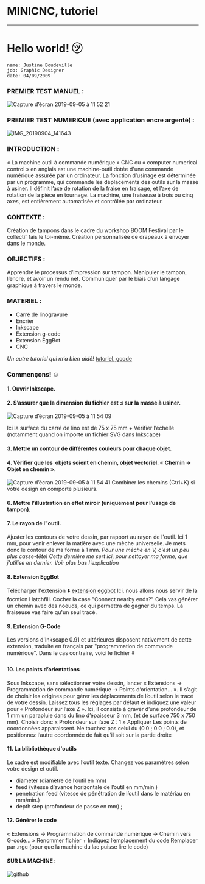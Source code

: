 # MINICNC, tutoriel
---

# Hello world! ㋡

    name: Justine Boudeville
    job: Graphic Designer
    date: 04/09/2009 
    


### PREMIER TEST MANUEL :
![Capture d’écran 2019-09-05 à 11 52 21](https://user-images.githubusercontent.com/54895357/64331800-c0ba6180-cfd3-11e9-9b52-30a5128ebc4c.png)


### PREMIER TEST NUMERIQUE (avec application encre argenté) :
![IMG_20190904_141643](https://user-images.githubusercontent.com/54895357/64332190-666dd080-cfd4-11e9-9578-620307a98cad.jpg)

### INTRODUCTION : 
« La machine outil à commande numérique » CNC ou « computer numerical control » en anglais est une machine-outil dotée d'une commande numérique assurée par un ordinateur. La fonction d’usinage est déterminée par un programme, qui commande les déplacements des outils sur la masse à usiner. Il définit l’axe de rotation de la fraise en fraisage, et l’axe de rotation de la pièce en tournage. La machine, une fraiseuse à trois ou cinq axes, est entièrement automatisée et contrôlée par ordinateur.

### CONTEXTE :
Création de tampons dans le cadre du workshop BOOM Festival par le collectif fais le toi-même.
Création personnalisée de drapeaux à envoyer dans le monde. 
### OBJECTIFS : 
Apprendre le processus d’impression sur tampon.
Manipuler le tampon, l’encre, et avoir un rendu net.
Communiquer par le biais d’un langage graphique à travers le monde. 

### MATERIEL :
- Carré de linogravure
- Encrier
- Inkscape
- Extension g-code
- Extension EggBot
- CNC

_Un autre tutoriel qui m'a bien aidé!_
[tutoriel, gcode](http://wiki.funlab.fr/index.php/Gcode_avec_Inkscape)


### Commençons! ☺

#### 1. Ouvrir Inkscape.

#### 2. S’assurer que la dimension du fichier est  ≤ sur la masse à usiner.

![Capture d’écran 2019-09-05 à 11 54 09](https://user-images.githubusercontent.com/54895357/64331894-e8a9c500-cfd3-11e9-8a42-43f1d33fc81b.png)

Ici la surface du carré de lino est de 75 x 75 mm + Vérifier l’échelle (notamment quand on importe un fichier SVG dans Inkscape)

#### 3. Mettre un contour de différentes couleurs pour chaque objet.


#### 4. Vérifier que les  objets soient en chemin, objet vectoriel. « Chemin → Objet en chemin ».
![Capture d’écran 2019-09-05 à 11 54 41](https://user-images.githubusercontent.com/54895357/64331934-f8290e00-cfd3-11e9-9987-384dbc2b44af.png)
Combiner les chemins (Ctrl+K) si votre design en comporte plusieurs.

#### 6. Mettre l’illustration en effet miroir (uniquement pour l’usage de tampon).
#### 7. Le rayon de l"outil.

Ajuster les contours de votre dessin, par rapport au rayon de l'outil. Ici 1 mm, pour venir enlever la matière avec une mèche universelle. Je mets donc le contour de ma forme à 1 mm.
_Pour une mèche en V, c'est un peu plus casse-tête! Cette dernière me sert ici, pour nettoyer ma forme, que j'utilise en dernier. Voir plus bas l'explication_

#### 8. Extension EggBot
Télécharger l'extension ⬇️
[extension eggbot](https://console.cloud.google.com/storage/browser/tuto_minicnc/EggBot_extensions_v281/)
Ici, nous allons nous servir de la focntion Hatchfill.
Cocher la case "Connect nearby ends?" 
Cela vas générer un chemin avec des noeuds, ce qui permettra de gagner du temps. La fraiseuse vas faire qu'un seul tracé. 

#### 9. Extension G-Code
Les versions d'Inkscape 0.91 et ultérieures disposent nativement de cette extension, traduite en français par "programmation de commande numérique".
Dans le cas contraire, voici le fichier ⬇️

#### 10. Les points d’orientations
Sous Inkscape, sans sélectionner votre dessin, lancer « Extensions → Programmation de commande numérique → Points d’orientation... ». Il s’agit de choisir les origines pour gérer les déplacements de l’outil selon le tracé de votre dessin.
Laissez tous les réglages par défaut et indiquez une valeur pour « Profondeur sur l’axe Z ».
Ici, il consiste à graver d’une profondeur de 1 mm un parapluie dans du lino d’épaisseur 3 mm, (et de surface 750 x 750 mm).
Choisir donc « Profondeur sur l’axe Z : 1 »
Appliquer
Les points de coordonnées apparaissent. 
Ne touchez pas celui du (0.0 ; 0.0 ; 0.0), et positionnez l’autre coordonnée de fait qu’il soit sur la partie droite

#### 11. La blibliothèque d'outils

Le cadre est modifiable avec l’outil texte. 
Changez vos paramètres selon votre design et outil. 

- diameter (diamètre de l’outil en mm) 
- feed (vitesse d’avance horizontale de l’outil en mm/min.) 
- penetration feed (vitesse de pénétration de l’outil dans le matériau en mm/min.) 
- depth step (profondeur de passe en mm) ;

#### 12. Générer le code
« Extensions → Programmation de commande numérique → Chemin vers G-code... »
Renommer fichier + Indiquez l’emplacement du code
Remplacer par .ngc (pour que la machine du lac puisse lire le code)

#### SUR LA MACHINE : 


![github](https://www.weblife.fr/wp-content/uploads/2019/01/github-logo-640x320.png)
